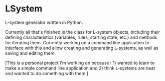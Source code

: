 # LSystem
L-system generator written in Python. 

Currently all that's finished is the class for L-system objects, including their defining characteristics (variables, rules, starting state, etc.) and methods for iterating them. Currently working on a command line application to interface with this and allow creating and generating L-systems, as well as saving and editing them. 

[This is a personal project I'm working on because I 1) wanted to learn to make a simple command line application and 2) think L-systems are neat and wanted to do something with them.]
